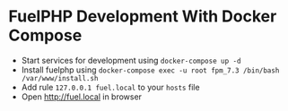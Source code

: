 # FuelPHP Development With Docker Compose

- Start services for development using `docker-compose up -d`
- Install fuelphp using `docker-compose exec -u root fpm_7.3 /bin/bash /var/www/install.sh`
- Add rule `127.0.0.1 fuel.local` to your `hosts` file
- Open http://fuel.local in browser
